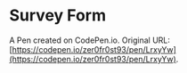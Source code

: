 # Survey Form

A Pen created on CodePen.io. Original URL: [https://codepen.io/zer0fr0st93/pen/LrxyYw](https://codepen.io/zer0fr0st93/pen/LrxyYw).


